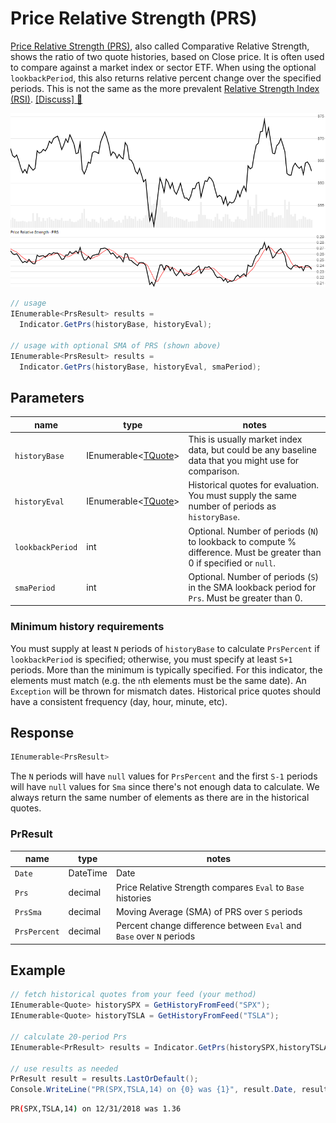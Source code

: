 # Price Relative Strength (PRS)

[Price Relative Strength (PRS)](https://en.wikipedia.org/wiki/Relative_strength), also called Comparative Relative Strength, shows the ratio of two quote histories, based on Close price.  It is often used to compare against a market index or sector ETF.  When using the optional `lookbackPeriod`, this also returns relative percent change over the specified periods.  This is not the same as the more prevalent [Relative Strength Index (RSI)](../Rsi/README.md).
[[Discuss] :speech_balloon:](https://github.com/DaveSkender/Stock.Indicators/discussions/243 "Community discussion about this indicator")

![image](chart.png)

```csharp
// usage
IEnumerable<PrsResult> results =
  Indicator.GetPrs(historyBase, historyEval);  

// usage with optional SMA of PRS (shown above)
IEnumerable<PrsResult> results =
  Indicator.GetPrs(historyBase, historyEval, smaPeriod);  
```

## Parameters

| name | type | notes
| -- |-- |--
| `historyBase` | IEnumerable\<[TQuote](../../docs/GUIDE.md#historical-quotes)\> | This is usually market index data, but could be any baseline data that you might use for comparison.
| `historyEval` | IEnumerable\<[TQuote](../../docs/GUIDE.md#historical-quotes)\> | Historical quotes for evaluation.  You must supply the same number of periods as `historyBase`.
| `lookbackPeriod` | int | Optional.  Number of periods (`N`) to lookback to compute % difference.  Must be greater than 0 if specified or `null`.
| `smaPeriod` | int | Optional.  Number of periods (`S`) in the SMA lookback period for `Prs`.  Must be greater than 0.

### Minimum history requirements

You must supply at least `N` periods of `historyBase` to calculate `PrsPercent` if `lookbackPeriod` is specified; otherwise, you must specify at least `S+1` periods.  More than the minimum is typically specified.  For this indicator, the elements must match (e.g. the `n`th elements must be the same date).  An `Exception` will be thrown for mismatch dates.  Historical price quotes should have a consistent frequency (day, hour, minute, etc).

## Response

```csharp
IEnumerable<PrsResult>
```

The `N` periods will have `null` values for `PrsPercent` and the first `S-1` periods will have `null` values for `Sma` since there's not enough data to calculate.  We always return the same number of elements as there are in the historical quotes.

### PrResult

| name | type | notes
| -- |-- |--
| `Date` | DateTime | Date
| `Prs` | decimal | Price Relative Strength compares `Eval` to `Base` histories
| `PrsSma` | decimal | Moving Average (SMA) of PRS over `S` periods
| `PrsPercent` | decimal | Percent change difference between `Eval` and `Base` over `N` periods

## Example

```csharp
// fetch historical quotes from your feed (your method)
IEnumerable<Quote> historySPX = GetHistoryFromFeed("SPX");
IEnumerable<Quote> historyTSLA = GetHistoryFromFeed("TSLA");

// calculate 20-period Prs
IEnumerable<PrResult> results = Indicator.GetPrs(historySPX,historyTSLA,14);

// use results as needed
PrResult result = results.LastOrDefault();
Console.WriteLine("PR(SPX,TSLA,14) on {0} was {1}", result.Date, result.PriceRatio);
```

```bash
PR(SPX,TSLA,14) on 12/31/2018 was 1.36
```
